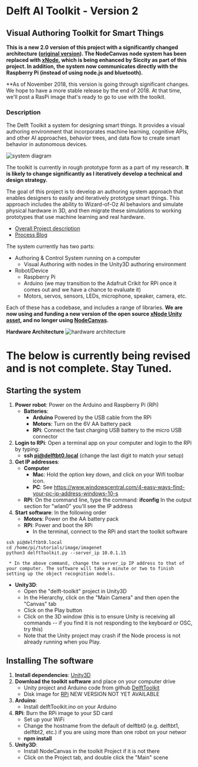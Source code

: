 # Delft AI Toolkit - Version 2
## Visual Authoring Toolkit for Smart Things

**This is a new 2.0 version of this project with a significantly changed architecture ([original version](https://github.com/pvanallen/delft-toolkit)). The NodeCanvas node system has been replaced with [xNode](https://github.com/Siccity/xNode), which is being enhanced by Siccity as part of this project. In addition, the system now communicates directly with the Raspberry Pi (instead of using node.js and bluetooth).**

**As of November 2018, this version is going through significant changes. We hope to have a more stable release by the end of 2018. At that time, we'll post a RasPi image that's ready to go to use with the toolkit. 

### Description

The Delft Toolkit a system for designing smart things. It provides a visual authoring environment that incorporates machine learning, cognitive APIs, and other AI approaches, behavior trees, and data flow to create smart behavior in autonomous devices.

![system diagram](https://i0.wp.com/www.philvanallen.com/wp-content/uploads/2018/01/Pasted_Image_1_16_18__3_50_PM.jpg?resize=640%2C350)

The toolkit is currently in rough prototype form as a part of my research. **It is likely to change significantly as I iteratively develop a technical and design strategy.**

The goal of this project is to develop an authoring system approach that enables designers to easily and iteratively prototype smart things. This approach includes the ability to Wizard-of-Oz AI behaviors and simulate physical hardware in 3D, and then migrate these simulations to working prototypes that use machine learning and real hardware.

* [Overall Project description](http://www.philvanallen.com/portfolio/delft-ai-toolkit/)
* [Process Blog](http://ai-toolkit.tumblr.com)

The system currently has two parts:
* Authoring & Control System running on a computer
  * Visual Authoring with nodes in the Unity3D authoring environment
* Robot/Device
  * Raspberry Pi
  * Arduino (we may transition to the Adafruit Crikit for RPi once it comes out and we have a chance to evaluate it)
  * Motors, servos, sensors, LEDs, microphone, speaker, camera, etc.

Each of these has a codebase, and includes a range of libraries. **We are now using and funding a new version of the open source [xNode Unity asset](https://github.com/Siccity/xNode), and no longer using [NodeCanvas](http://nodecanvas.paradoxnotion.com).**

**Hardware Architecture**
![hardware architecture](http://www.philvanallen.com/wp-content/uploads/2018/01/toolkit-architecture-diagram.jpg?resize=640%2C350)

# The below is currently being revised and is not complete. Stay Tuned.

## Starting the system
1. **Power robot**: Power on the Arduino and Raspberry Pi (RPi)
   * **Batteries**:
     * **Arduino** Powered by the USB cable from the RPi
     * **Motors**: Turn on the 6V AA battery pack
     * **RPi**: Connect the fast charging USB battery to the micro USB connector
1. **Login to RPi**: Open a terminal app on your computer and login to the RPi by typing:
   * **ssh pi@delftbt0.local** (change the last digit to match your setup)
1. **Get IP addresses**:
   * **Computer**
     * **Mac**: Hold the option key down, and click on your Wifi toolbar icon.
     * **PC**: See https://www.windowscentral.com/4-easy-ways-find-your-pc-ip-address-windows-10-s
   * **RPi**: On the command line, type the command: **ifconfig** In the output section for "wlan0" you'll see the IP address
1. **Start software**: In the following order
   * **Motors**: Power on the AA battery pack
   * **RPi**: Power and boot the RPi
     *  In the terminal, connect to the RPi and start the toolkit software
```
ssh pi@delftbt0.local
cd /home/pi/tutorials/image/imagenet
python3 delftToolkit.py --server_ip 10.0.1.15
```

     * In the above command, change the server_ip IP address to that of your computer. The software will take a minute or two to finish setting up the object recognition models.

   * **Unity3D**:
     * Open the "delft-toolkit" project in Unity3D
     * In the Hierarchy, click on the "Main Camera" and then open the "Canvas" tab
     * Click on the Play button
     * Click on the 3D window (this is to ensure Unity is receiving all commands -- if you find it is not responding to the keyboard or OSC, try this)
     * Note that the Unity project may crash if the Node process is not already running when you Play.

## Installing The software

1. **Install dependencies**: [Unity3D](https://store.unity.com)
1. **Download the toolkit software** and place on your computer drive
   * Unity project and Arduino code from github [DelftToolkit](https://github.com/pvanallen/delft-toolkit-v2)
   * Disk image for [RPi]() NEW VERSION NOT YET AVAILABLE
1. **Arduino**:
   * Install delftToolkit.ino on your Arduino
1. **RPi**: Burn the RPi image to your SD card
   * Set up your WiFi
   * Change the hostname from the default of delftbt0 (e.g. delftbt1, delftbt2, etc.) if you are using more than one robot on your networ
   * **npm install**
1. **Unity3D**:
   * Install NodeCanvas in the toolkit Project if it is not there
   * Click on the Project tab, and double click the "Main" scene

